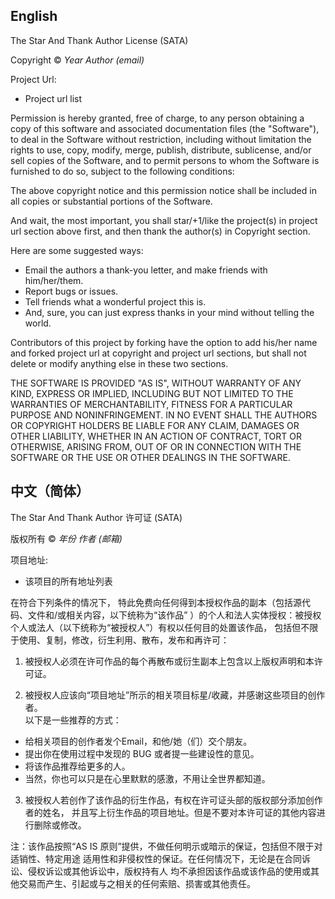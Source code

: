 ## English

The Star And Thank Author License (SATA)

Copyright © _Year_ _Author_ _(email)_

Project Url: 
- Project url list

Permission is hereby granted, free of charge, to any person obtaining a copy
of this software and associated documentation files (the "Software"), to deal
in the Software without restriction, including without limitation the rights
to use, copy, modify, merge, publish, distribute, sublicense, and/or sell
copies of the Software, and to permit persons to whom the Software is
furnished to do so, subject to the following conditions:

The above copyright notice and this permission notice shall be included in
all copies or substantial portions of the Software. 

And wait, the most important, you shall star/+1/like the project(s) in project url 
section above first, and then thank the author(s) in Copyright section. 

Here are some suggested ways:

 - Email the authors a thank-you letter, and make friends with him/her/them.
 - Report bugs or issues.
 - Tell friends what a wonderful project this is.
 - And, sure, you can just express thanks in your mind without telling the world.

Contributors of this project by forking have the option to add his/her name and 
forked project url at copyright and project url sections, but shall not delete 
or modify anything else in these two sections.

THE SOFTWARE IS PROVIDED "AS IS", WITHOUT WARRANTY OF ANY KIND, EXPRESS OR
IMPLIED, INCLUDING BUT NOT LIMITED TO THE WARRANTIES OF MERCHANTABILITY,
FITNESS FOR A PARTICULAR PURPOSE AND NONINFRINGEMENT. IN NO EVENT SHALL THE
AUTHORS OR COPYRIGHT HOLDERS BE LIABLE FOR ANY CLAIM, DAMAGES OR OTHER
LIABILITY, WHETHER IN AN ACTION OF CONTRACT, TORT OR OTHERWISE, ARISING FROM,
OUT OF OR IN CONNECTION WITH THE SOFTWARE OR THE USE OR OTHER DEALINGS IN
THE SOFTWARE.

## 中文（简体）

The Star And Thank Author 许可证 (SATA)

版权所有 © _年份_ _作者_ _(邮箱)_

项目地址: 
- 该项目的所有地址列表

在符合下列条件的情况下，
特此免费向任何得到本授权作品的副本（包括源代码、文件和/或相关内容，以下统称为“该作品”
）的个人和法人实体授权：被授权个人或法人（以下统称为“被授权人”）有权以任何目的处置该作品，
包括但不限于使用、复制，修改，衍生利用、散布，发布和再许可：

1. 被授权人必须在许可作品的每个再散布或衍生副本上包含以上版权声明和本许可证。

2. 被授权人应该向“项目地址”所示的相关项目标星/收藏，并感谢这些项目的创作者。  
以下是一些推荐的方式：
  - 给相关项目的创作者发个Email，和他/她（们）交个朋友。
  - 提出你在使用过程中发现的 BUG 或者提一些建设性的意见。
  - 将该作品推荐给更多的人。
  - 当然，你也可以只是在心里默默的感激，不用让全世界都知道。

3. 被授权人若创作了该作品的衍生作品，有权在许可证头部的版权部分添加创作者的姓名，
并且写上衍生作品的项目地址。但是不要对本许可证的其他内容进行删除或修改。

注：该作品按照“AS IS 原则”提供，不做任何明示或暗示的保证，包括但不限于对适销性、特定用途
适用性和非侵权性的保证。在任何情况下，无论是在合同诉讼、侵权诉讼或其他诉讼中，版权持有人
均不承担因该作品或该作品的使用或其他交易而产生、引起或与之相关的任何索赔、损害或其他责任。
